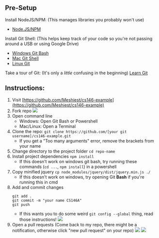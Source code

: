 ## Pre-Setup

Install NodeJS/NPM: (This manages libraries you probably won't use)
* [Node.JS/NPM](https://nodejs.org/en/)

Install Git Shell: (This helps keep track of your code so you're not passing around a USB or using Google Drive)
* [Windows Git Bash](https://git-for-windows.github.io/)
* [Mac Git Shell](https://git-scm.com/download/mac)
* [Linux Git](https://git-scm.com/book/en/v2/Getting-Started-Installing-Git)

Take a tour of Git: (It's only a _little_ confusing in the beginning)
[Learn Git](https://try.github.io/)

## Instructions:

1. Visit [https://github.com/Meshiest/cs146-example](https://github.com/Meshiest/cs146-example)
2. Fork repo
  ![](https://i.imgur.com/G5sxlFW.png)
3. Open command line
    * Windows: Open Git Bash or Powershell
    * Mac/Linux: Open a Terminal
4. Clone the repo:
    `git clone https://github.com/[your git username]/cs146-example.git`
    * If you get a "Too many arguments" error, remove the brackets from your name
5. Change directory to the project folder
    `cd repo-name`
6. Install project dependencies
    `npm install`
    * If this doesn't work on windows git bash, try running these commands (`cd ...`, `npm install`) in a powershell
7. Copy minified jquery
    `cp node_modules/jquery/dist/jquery.min.js ./`
    * If this doesn't work on windows, try opening Git **Bash** if you're running this in cmd
8. Add and commit changes
    ```
    git add .
    git commit -m "your name CS146A"
    git push
    ```
    * If this wants you to do some weird `git config --global` thing, read those instructions!
    ![](https://i.imgur.com/tu25Bu4.png)
9. Open a pull requests (Come back to my repo, there might be a notification, otherwise click "new pull request" on your repo)
    ![](https://i.imgur.com/YnqPXkb.png)
    ![](https://i.imgur.com/DP84fpb.png)
